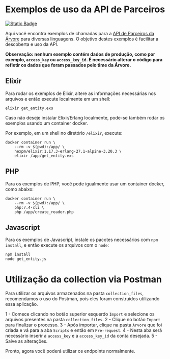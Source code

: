 # Exemplos de uso da API de Parceiros

[![Static Badge](https://img.shields.io/badge/API_de_Parceiros-%C3%81rvore-blue?logoColor=ff44aa&color=26cab9)](https://arvoreeducacao.docs.apiary.io/)

Aqui você encontra exemplos de chamadas para a [API de Parceiros da Árvore](https://arvoreeducacao.docs.apiary.io/) para diversas linguagens. O objetivo destes exemplos é facilitar a descoberta e uso da API.

**Observação: nenhum exemplo contém dados de produção, como por exemplo, `access_key` ou `access_key_id`. É necessário alterar o código para refletir os dados que foram passados pelo time da Árvore.**

## Elixir

Para rodar os exemplos de Elixir, altere as informações necessárias nos arquivos e então execute localmente em um shell:

```shell
elixir get_entity.exs
```

Caso não deseje instalar Elixir/Erlang localmente, pode-se também rodar os exemplos usando um container docker.

Por exemplo, em um shell no diretório `/elixir`, execute:

```shell
docker container run \
    --rm -v $(pwd):/app/ \
    hexpm/elixir:1.17.3-erlang-27.1-alpine-3.20.3 \
    elixir /app/get_entity.exs
```

## PHP

Para os exemplos de PHP, você pode igualmente usar um container docker, como abaixo:

```shell
docker container run \
    --rm -v $(pwd):/app/ \
    php:7.4-cli \
    php /app/create_reader.php
```

## Javascript

Para os exemplos de Javascript, instale os pacotes necessários com `npm install`, e então execute os arquivos com o `node`:

```shell
npm install
node get_entity.js
```

# Utilização da collection via Postman

Para utilizar os arquivos armazenados na pasta `collection_files`, recomendamos o uso do Postman, pois eles foram construídos utilizando essa aplicação.

1 - Comece clicando no botão superior esquerdo `Import` e selecione os arquivos presentes na pasta `collection_files`.
2 - Clique no botão `Import` para finalizar o processo.
3 - Após importar, clique na pasta `Árvore` que foi criada e vá para a aba `Scripts` e então em `Pre-request`.
4 - Nesta aba será necessário inserir a `access_key` e a `access_key_id` da conta desejada.
5 - Salve as alterações.

Pronto, agora você poderá utilizar os endpoints normalmente.
